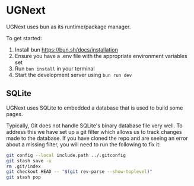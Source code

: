 # UGNext

UGNext uses bun as its runtime/package manager.

To get started:

1. Install bun https://bun.sh/docs/installation
2. Ensure you have a .env file with the appropriate environment variables set
3. Run `bun install` in your terminal
4. Start the development server using `bun run dev`

## SQLite

UGNext uses SQLite to embedded a database that is used to build some pages.

Typically, Git does not handle SQLite's binary database file very well. To address this we have set up a git filter which allows us to track changes made to the database. If you have cloned the repo and are seeing an error about a missing filter, you will need to run the following to fix it:

```bash 
git config --local include.path ../.gitconfig
git stash save -u
rm .git/index
git checkout HEAD -- "$(git rev-parse --show-toplevel)"
git stash pop
```